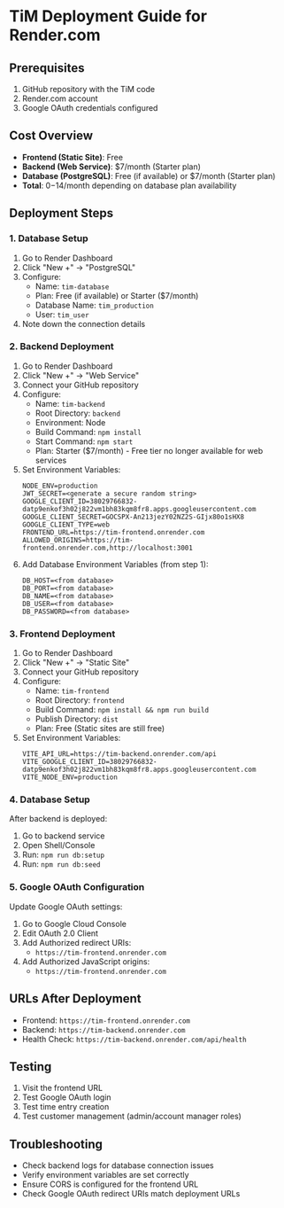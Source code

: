 # TiM Deployment Guide for Render.com

## Prerequisites
1. GitHub repository with the TiM code
2. Render.com account
3. Google OAuth credentials configured

## Cost Overview
- **Frontend (Static Site)**: Free
- **Backend (Web Service)**: $7/month (Starter plan)
- **Database (PostgreSQL)**: Free (if available) or $7/month (Starter plan)
- **Total**: $0-$14/month depending on database plan availability

## Deployment Steps

### 1. Database Setup
1. Go to Render Dashboard
2. Click "New +" → "PostgreSQL"
3. Configure:
   - Name: `tim-database`
   - Plan: Free (if available) or Starter ($7/month)
   - Database Name: `tim_production`
   - User: `tim_user`
4. Note down the connection details

### 2. Backend Deployment
1. Go to Render Dashboard
2. Click "New +" → "Web Service"
3. Connect your GitHub repository
4. Configure:
   - Name: `tim-backend`
   - Root Directory: `backend`
   - Environment: Node
   - Build Command: `npm install`
   - Start Command: `npm start`
   - Plan: Starter ($7/month) - Free tier no longer available for web services
5. Set Environment Variables:
   ```
   NODE_ENV=production
   JWT_SECRET=<generate a secure random string>
   GOOGLE_CLIENT_ID=38029766832-datp9enkof3h02j822vm1bh83kqm8fr8.apps.googleusercontent.com
   GOOGLE_CLIENT_SECRET=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
   GOOGLE_CLIENT_TYPE=web
   FRONTEND_URL=https://tim-frontend.onrender.com
   ALLOWED_ORIGINS=https://tim-frontend.onrender.com,http://localhost:3001
   ```
6. Add Database Environment Variables (from step 1):
   ```
   DB_HOST=<from database>
   DB_PORT=<from database>
   DB_NAME=<from database>
   DB_USER=<from database>
   DB_PASSWORD=<from database>
   ```

### 3. Frontend Deployment
1. Go to Render Dashboard
2. Click "New +" → "Static Site"
3. Connect your GitHub repository
4. Configure:
   - Name: `tim-frontend`
   - Root Directory: `frontend`
   - Build Command: `npm install && npm run build`
   - Publish Directory: `dist`
   - Plan: Free (Static sites are still free)
5. Set Environment Variables:
   ```
   VITE_API_URL=https://tim-backend.onrender.com/api
   VITE_GOOGLE_CLIENT_ID=38029766832-datp9enkof3h02j822vm1bh83kqm8fr8.apps.googleusercontent.com
   VITE_NODE_ENV=production
   ```

### 4. Database Setup
After backend is deployed:
1. Go to backend service
2. Open Shell/Console
3. Run: `npm run db:setup`
4. Run: `npm run db:seed`

### 5. Google OAuth Configuration
Update Google OAuth settings:
1. Go to Google Cloud Console
2. Edit OAuth 2.0 Client
3. Add Authorized redirect URIs:
   - `https://tim-frontend.onrender.com`
4. Add Authorized JavaScript origins:
   - `https://tim-frontend.onrender.com`

## URLs After Deployment
- Frontend: `https://tim-frontend.onrender.com`
- Backend: `https://tim-backend.onrender.com`
- Health Check: `https://tim-backend.onrender.com/api/health`

## Testing
1. Visit the frontend URL
2. Test Google OAuth login
3. Test time entry creation
4. Test customer management (admin/account manager roles)

## Troubleshooting
- Check backend logs for database connection issues
- Verify environment variables are set correctly
- Ensure CORS is configured for the frontend URL
- Check Google OAuth redirect URIs match deployment URLs
